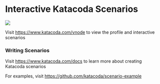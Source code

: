 # Interactive Katacoda Scenarios

[![](http://shields.katacoda.com/katacoda/vnode/count.svg)](https://www.katacoda.com/vnode "Get your profile on Katacoda.com")

Visit https://www.katacoda.com/vnode to view the profile and interactive scenarios

### Writing Scenarios
Visit https://www.katacoda.com/docs to learn more about creating Katacoda scenarios

For examples, visit https://github.com/katacoda/scenario-example
